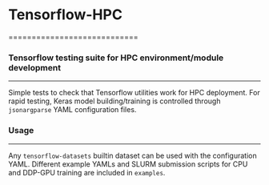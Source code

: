 # Tensorflow-HPC

============================

### Tensorflow testing suite for HPC environment/module development
-------------------------------

Simple tests to check that Tensorflow utilities work for HPC deployment. For rapid
testing, Keras model building/training is controlled through `jsonargparse` YAML
configuration files.

### Usage
-------------------------------

Any `tensorflow-datasets` builtin dataset can be used with the configuration YAML.
Different example YAMLs and SLURM submission scripts for CPU and DDP-GPU training are included in
`examples`. 
